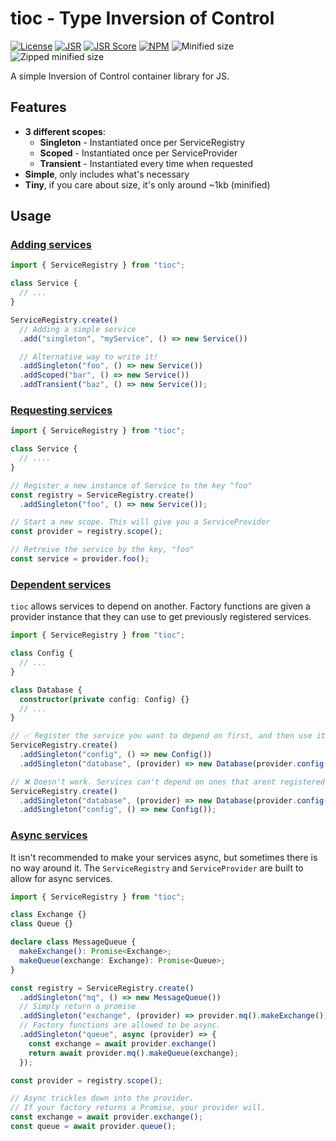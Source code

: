 # tioc - Type Inversion of Control
[![License](https://img.shields.io/github/license/rikthepixel/tioc)](LICENSE)
[![JSR](https://jsr.io/badges/@rikthepixel/tioc)](https://jsr.io/@rikthepixel/tioc)
[![JSR Score](https://jsr.io/badges/@rikthepixel/tioc/score)](https://jsr.io/@rikthepixel/tioc)
[![NPM](https://img.shields.io/npm/v/tioc)](https://www.npmjs.com/package/tioc)
![Minified size](https://img.shields.io/bundlephobia/min/tioc)
![Zipped minified size](https://img.shields.io/bundlephobia/minzip/tioc)

A simple Inversion of Control container library for JS.

## 

## Features
- **3 different scopes**:
    - **Singleton** - Instantiated once per ServiceRegistry
    - **Scoped** - Instantiated once per ServiceProvider
    - **Transient** - Instantiated every time when requested
- **Simple**, only includes what's necessary
- **Tiny**, if you care about size, it's only around ~1kb (minified)

## Usage

### [Adding services](examples/adding-services.ts)

```ts
import { ServiceRegistry } from "tioc";

class Service {
  // ...
}

ServiceRegistry.create()
  // Adding a simple service 
  .add("singleton", "myService", () => new Service())

  // Alternative way to write it!
  .addSingleton("foo", () => new Service())
  .addScoped("bar", () => new Service())
  .addTransient("baz", () => new Service());
```

### [Requesting services](examples/requesting-services.ts)


```ts
import { ServiceRegistry } from "tioc";

class Service {
  // ....
}

// Register a new instance of Service to the key "foo"
const registry = ServiceRegistry.create()
  .addSingleton("foo", () => new Service());

// Start a new scope. This will give you a ServiceProvider
const provider = registry.scope();

// Retreive the service by the key, "foo"
const service = provider.foo();
```

### [Dependent services](examples/dependent-services.ts)

`tioc` allows services to depend on another. 
Factory functions are given a provider instance that they can use to get previously registered services.

```ts
import { ServiceRegistry } from "tioc";

class Config {
  // ...
}

class Database {
  constructor(private config: Config) {}
  // ...
}

// ✅ Register the service you want to depend on first, and then use it!
ServiceRegistry.create()
  .addSingleton("config", () => new Config())
  .addSingleton("database", (provider) => new Database(provider.config())); // `provider` is a ServiceProvider, like the one received from `ServiceRegistry.scope()`

// ❌ Doesn't work. Services can't depend on ones that arent registered yet. This prevents cyclic dependencies.
ServiceRegistry.create()
  .addSingleton("database", (provider) => new Database(provider.config())) // Error: Property 'config' does not exist on type '{}'.
  .addSingleton("config", () => new Config());
```

### [Async services](examples/async-services.ts)

It isn't recommended to make your services async, but sometimes there is no way around it.
The `ServiceRegistry` and `ServiceProvider` are built to allow for async services.

```ts
import { ServiceRegistry } from "tioc";

class Exchange {}
class Queue {}

declare class MessageQueue {
  makeExchange(): Promise<Exchange>;
  makeQueue(exchange: Exchange): Promise<Queue>;
}

const registry = ServiceRegistry.create()
  .addSingleton("mq", () => new MessageQueue())
  // Simply return a promise
  .addSingleton("exchange", (provider) => provider.mq().makeExchange())
  // Factory functions are allowed to be async.
  .addSingleton("queue", async (provider) => {
    const exchange = await provider.exchange()
    return await provider.mq().makeQueue(exchange);
  });

const provider = registry.scope();

// Async trickles down into the provider. 
// If your factory returns a Promise, your provider will.
const exchange = await provider.exchange();
const queue = await provider.queue();
```
